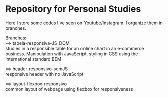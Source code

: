 # Repository for Personal Studies

Here I store some codes I've seen on Youtube/Instagram. I organize them in branches.

Branches:  
==> tabela-responsiva-JS_DOM  
studies in a responsible table for an online chart in an e-commerce business. Manipulation with JavaScript, styling in CSS using the international standard BEM

==> header-responsivo-semJS  
responsive header with no JavaScript

==> layout-flexbox-responsivo  
common layout of webpage using flexbox for responsiveness
